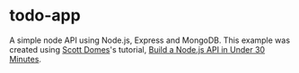 # todo-app

A simple node API using Node.js, Express and MongoDB. This example was created using [Scott Domes](https://medium.freecodecamp.org/@scottdomes)'s tutorial, 
[Build a Node.js API in Under 30 Minutes](https://medium.freecodecamp.org/building-a-simple-node-js-api-in-under-30-minutes-a07ea9e390d2).